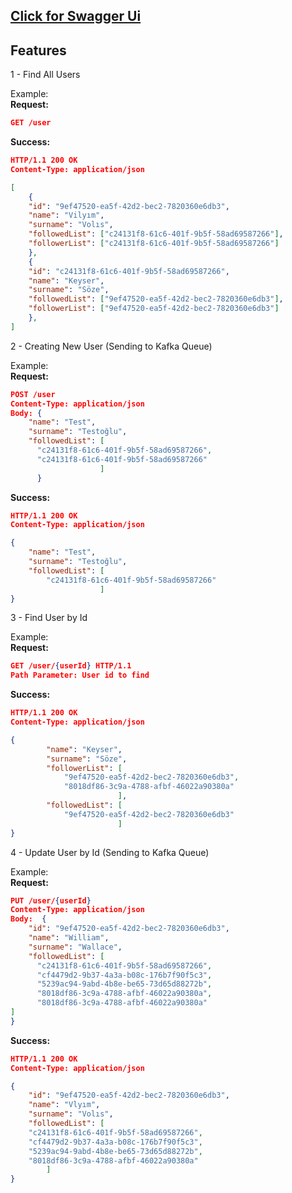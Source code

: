 
## [Click for Swagger Ui](http://localhost:8081/swagger-ui/index.html#/)

## Features
1 - Find All Users

Example:
<br>
**Request:**
```json
GET /user
```

**Success:**
```json
HTTP/1.1 200 OK
Content-Type: application/json

[
    {
    "id": "9ef47520-ea5f-42d2-bec2-7820360e6db3",
    "name": "Vilyım",
    "surname": "Volıs",
    "followedList": ["c24131f8-61c6-401f-9b5f-58ad69587266"],
    "followerList": ["c24131f8-61c6-401f-9b5f-58ad69587266"]
    },
    {
    "id": "c24131f8-61c6-401f-9b5f-58ad69587266",
    "name": "Keyser",
    "surname": "Söze",
    "followedList": ["9ef47520-ea5f-42d2-bec2-7820360e6db3"],
    "followerList": ["9ef47520-ea5f-42d2-bec2-7820360e6db3"]   
    },
]
```

2 - Creating New User (Sending to Kafka Queue)

Example:
<br>
**Request:**
```json
POST /user
Content-Type: application/json
Body: {
    "name": "Test",
    "surname": "Testoğlu",
    "followedList": [
      "c24131f8-61c6-401f-9b5f-58ad69587266",
      "c24131f8-61c6-401f-9b5f-58ad69587266"
                    ]
      }
```

**Success:**
```json
HTTP/1.1 200 OK
Content-Type: application/json

{
    "name": "Test",
    "surname": "Testoğlu",
    "followedList": [
        "c24131f8-61c6-401f-9b5f-58ad69587266"
                    ]
}
```

3 - Find User by Id

Example:
<br>
**Request:**
```json
GET /user/{userId} HTTP/1.1
Path Parameter: User id to find
```

**Success:**
```json
HTTP/1.1 200 OK
Content-Type: application/json

{
        "name": "Keyser",
        "surname": "Söze",
        "followerList": [
            "9ef47520-ea5f-42d2-bec2-7820360e6db3",
            "8018df86-3c9a-4788-afbf-46022a90380a"
                        ],
        "followedList": [
            "9ef47520-ea5f-42d2-bec2-7820360e6db3"
                        ]
}
```
4 - Update User by Id  (Sending to Kafka Queue)

Example:
<br>
**Request:**
```json
PUT /user/{userId}
Content-Type: application/json
Body:  {
    "id": "9ef47520-ea5f-42d2-bec2-7820360e6db3",
    "name": "William",
    "surname": "Wallace",
    "followedList": [
      "c24131f8-61c6-401f-9b5f-58ad69587266",
      "cf4479d2-9b37-4a3a-b08c-176b7f90f5c3",
      "5239ac94-9abd-4b8e-be65-73d65d88272b",
      "8018df86-3c9a-4788-afbf-46022a90380a",
      "8018df86-3c9a-4788-afbf-46022a90380a"
]
}
```

**Success:**
```json
HTTP/1.1 200 OK
Content-Type: application/json

{
    "id": "9ef47520-ea5f-42d2-bec2-7820360e6db3",
    "name": "Vlyım",
    "surname": "Volıs",
    "followedList": [
    "c24131f8-61c6-401f-9b5f-58ad69587266",
    "cf4479d2-9b37-4a3a-b08c-176b7f90f5c3",
    "5239ac94-9abd-4b8e-be65-73d65d88272b",
    "8018df86-3c9a-4788-afbf-46022a90380a"
        ]
}
```